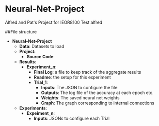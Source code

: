 # Neural-Net-Project
Alfred and Pat's Project for IEOR8100
Test alfred


##File structure
- __Neural-Net-Project__
  - __Data:__ Datasets to load
  - __Project__: 
    - __Source Code__
  - __Results__:
    - __Experiment_n__: 
      - __Final Log__: a file to keep track of the aggregate results
      - __Readme__: the setup for this experiment
      - __Trial_1__: 
        - __Inputs__: The JSON to configure the file
        - __Outputs__: The log file of the accuracy at each epoch etc. 
        - __Weights__: The saved neural net weights
        - __Graph__: The graph corresponding to internal connections
  - __Experiments__:
    - __Expeiment_n__:
      - __Inputs__: JSONs to configure each Trial
